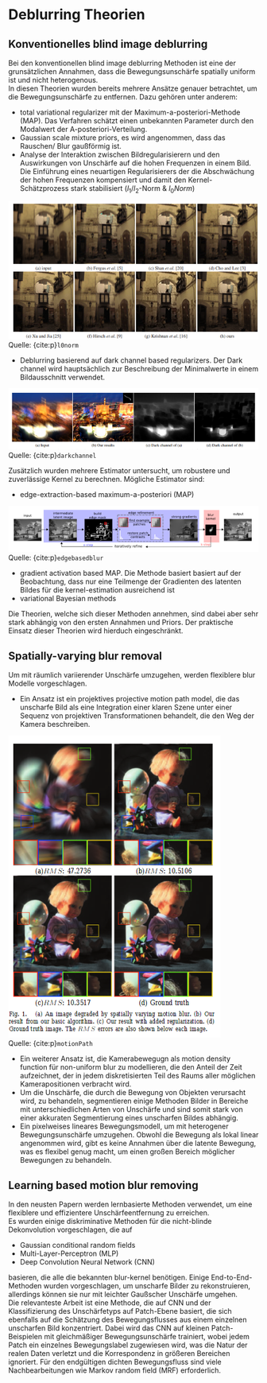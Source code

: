# Deblurring Theorien


## Konventionelles blind image deblurring

Bei den konventionellen blind image deblurring Methoden ist eine der grunsätzlichen Annahmen, dass die Bewegungsunschärfe spatially uniform ist und nicht heterogenous.  
In diesen Theorien wurden bereits mehrere Ansätze genauer betrachtet, um die Bewegungsunschärfe zu entfernen. Dazu gehören unter anderem:  
* total variational regularizer mit der Maximum-a-posteriori-Methode (MAP). Das Verfahren schätzt einen unbekannten Parameter durch den Modalwert der A-posteriori-Verteilung.
* Gaussian scale mixture priors, es wird angenommen, dass das Rauschen/ Blur gaußförmig ist.
* Analyse der Interaktion zwischen Bildregularisierern und den Auswirkungen von Unschärfe auf die hohen Frequenzen in einem Bild. Die Einführung eines neuartigen Regularisierers der die Abschwächung der hohen Frequenzen kompensiert und damit den Kernel-Schätzprozess stark stabilisiert ($l_1/ l_2$-Norm & $l_0 Norm$)


![l0_norm](./images/l0_norm.PNG)  
Quelle: {cite:p}`l0norm`


* Deblurring basierend auf dark channel based regularizers. Der Dark channel wird hauptsächlich zur Beschreibung der Minimalwerte in einem Bildausschnitt verwendet.


![darkchannel](./images/darkchannel.PNG)  
Quelle: {cite:p}`darkchannel`


Zusätzlich wurden mehrere Estimator untersucht, um robustere und zuverlässige Kernel zu berechnen. Mögliche Estimator sind:  
* edge-extraction-based maximum-a-posteriori (MAP)


![edgebasedblur](./images/edgebasedblur.PNG)  
Quelle: {cite:p}`edgebasedblur`


* gradient activation based MAP. Die  Methode basiert basiert auf der Beobachtung, dass nur eine Teilmenge der Gradienten des latenten Bildes für die kernel-estimation ausreichend ist
* variational Bayesian methods

Die Theorien, welche sich dieser Methoden annehmen, sind dabei aber sehr stark abhängig von den ersten Annahmen und Priors. Der praktische Einsatz dieser Theorien wird hierduch eingeschränkt.


## Spatially-varying blur removal



Um mit räumlich variierender Unschärfe umzugehen, werden flexiblere blur Modelle vorgeschlagen.  
* Ein Ansatz ist ein projektives projective motion path model,  die das unscharfe Bild als eine Integration einer klaren Szene unter einer Sequenz von projektiven Transformationen behandelt, die den Weg der Kamera beschreiben. 


![motionPath](./images/motionPath.PNG)  
Quelle: {cite:p}`motionPath`


* Ein weiterer Ansatz ist, die Kamerabewegugn als motion density function für non-uniform blur zu modellieren, die den Anteil der Zeit aufzeichnet, der in jedem diskretisierten Teil des Raums aller möglichen Kamerapositionen verbracht wird. 
* Um die Unschärfe, die durch die Bewegung von Objekten verursacht wird, zu behandeln, segmentieren einige Methoden Bilder in Bereiche mit unterschiedlichen Arten von Unschärfe und sind somit stark von einer akkuraten Segmentierung eines unscharfen Bildes abhängig. 
* Ein pixelweises lineares Bewegungsmodell, um mit heterogener Bewegungsunschärfe umzugehen. Obwohl die Bewegung als lokal linear angenommen wird, gibt es keine Annahmen über die latente Bewegung, was es flexibel genug macht, um einen großen Bereich möglicher Bewegungen zu behandeln. 


## Learning based motion blur removing


In den neusten Papern werden lernbasierte Methoden verwendet, um eine flexiblere und effizientere Unschärfeentfernung zu erreichen.  
Es wurden einige diskriminative Methoden für die nicht-blinde Dekonvolution vorgeschlagen, die auf
* Gaussian conditional random fields 
* Multi-Layer-Perceptron (MLP) 
* Deep Convolution Neural Network (CNN) 

basieren, die alle die bekannten blur-kernel benötigen. 
Einige End-to-End-Methoden wurden vorgeschlagen, um unscharfe Bilder zu rekonstruieren, allerdings können sie nur mit leichter Gaußscher Unschärfe umgehen.  
Die relevanteste Arbeit ist eine Methode, die auf CNN und der Klassifizierung des Unschärfetyps auf Patch-Ebene basiert, die sich ebenfalls auf die Schätzung des Bewegungsflusses aus einem einzelnen unscharfen Bild konzentriert. Dabei wird das CNN auf kleinen Patch-Beispielen mit gleichmäßiger Bewegungsunschärfe trainiert, wobei jedem Patch ein einzelnes Bewegungslabel zugewiesen wird, was die Natur der realen Daten verletzt und die Korrespondenz in größeren Bereichen ignoriert. Für den endgültigen dichten Bewegungsfluss sind viele Nachbearbeitungen wie Markov random field (MRF) erforderlich.
